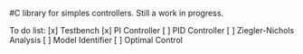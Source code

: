 #C library for simples controllers.
Still a work in progress.

To do list:
[x] Testbench
[x] PI Controller
[ ] PID Controller
[ ] Ziegler-Nichols Analysis
[ ] Model Identifier
[ ] Optimal Control
